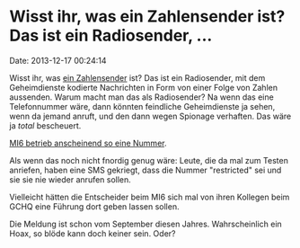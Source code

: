 Wisst ihr, was ein Zahlensender ist? Das ist ein Radiosender, \...
==================================================================

Date: 2013-12-17 00:24:14

Wisst ihr, was [ein
Zahlensender](http://de.wikipedia.org/wiki/Zahlensender) ist? Das ist
ein Radiosender, mit dem Geheimdienste kodierte Nachrichten in Form von
einer Folge von Zahlen aussenden. Warum macht man das als Radiosender?
Na wenn das eine Telefonnummer wäre, dann könnten feindliche
Geheimdienste ja sehen, wenn da jemand anruft, und den dann wegen
Spionage verhaften. Das wäre ja *total* bescheuert.

[MI6 betrieb anscheinend so eine
Nummer](http://www.kernelmag.com/features/report/4947/did-we-take-out-mi6s-secret-line/).

Als wenn das noch nicht fnordig genug wäre: Leute, die da mal zum Testen
anriefen, haben eine SMS gekriegt, dass die Nummer \"restricted\" sei
und sie sie nie wieder anrufen sollen.

Vielleicht hätten die Entscheider beim MI6 sich mal von ihren Kollegen
beim GCHQ eine Führung dort geben lassen sollen.

Die Meldung ist schon vom September diesen Jahres. Wahrscheinlich ein
Hoax, so blöde kann doch keiner sein. Oder?
